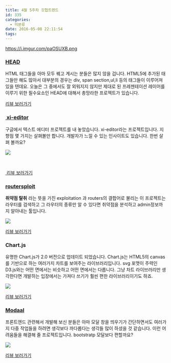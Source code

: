 ```yaml
---
title: 4월 5주차 깃헙트렌드
id: 335
categories:
  - 미분류
date: 2016-05-08 22:11:54
tags:
---
```


https://i.imgur.com/paOSUXB.png

### [HEAD](https://github.com/joshbuchea/HEAD)

HTML 태그들을 아마 모두 꿰고 계시는 분들은 많지 않을 겁니다. HTML5에 추가된 태그들만 해도 많아서 대부분의 경우는 div, span section,ul,li 등의 태그들이 이루어져 있을 텐데요. 오늘은 그 중에서도 잘 외워지지 않지만 제대로 된 프레젠테이션 레이어를 이루기 위한 필수요소인 HEAD에 대해서 총망라한 프로젝트가 있습니다.

[리뷰 보러가기](https://techstory.shma.so/head-612e170f4423#.3gcb5wjdf)

### [ xi-editor](https://github.com/google/xi-editor)

구글에서 텍스트 에디터 프로젝트를 내 놓았습니다. xi-editor라는 프로젝트입니다. 지향점 몇 가지는 살펴볼만 합니다. 개발자가 느낄 수 있는 인사이트도 있습니다. 한번 살펴 볼까요?

![](https://github.com/google/xi-editor/raw/master/doc/img/xi-mac-screenshot.png?raw=true)

&nbsp;

[ 리뷰 보러가기](https://techstory.shma.so/xi-editor-511d60f80eae#.ygytk2d5a)

### [routersploit](https://github.com/reverse-shell/routersploit)

**취약점 탈취** 라는 뜻을 가진 exploitation 과 routers의 결합어로 불리는 이 프로젝트는 라우터를 검색하고 그 라우터의 종류만 알 수 있다면 취약점을 분석하고 admin정보까지 알아내는 툴입니다.

![](https://cdn-images-1.medium.com/max/800/1*KdlWmM8rFxwjKjZCq_4LYA.png)

[리뷰 보러가기](https://techstory.shma.so/routersploit-1ccf7678498e#.r8oic0ipt)

### Chart.js

유명한 Chart.js가 2.0 버전으로 업데이트 되었습니다. Chart.js는 HTML5의 canvas를 기반으로 하는 여러가지 차트를 보여주는 라이브러리입니다. svg 포맷이 주력인 D3.js와는 어떤 면에서는 비슷하고 어떤 면에서는 다릅니다. 그냥 차트 라이브러리만 생각한다면 개발하는 입장에서는 가져다 쓰기가 훨씬 편한 라이브러리이기도 하죠.

![](https://cdn-images-1.medium.com/max/800/1*ZjpVFYqyxH6UEGWyf6lj6w.png)

[리뷰 보러가기](https://techstory.shma.so/chart-js-2-0-9cf3c347e4e7#.62q9arj9b)

### [Modaal](https://github.com/humaan/Modaal)

프론트엔드 관련해서 개발해 보신 분들은 아마 모달 창을 띄우기가 간단하면서도 여러가지 다중 작업들을 하려면 생각보다 까다롭다는 생각들 많이 하셨을 것 같습니다. 이런 어려움들을 해결해 줄 프로젝트입니다. bootstratp 모달보다 편할까요?

![](https://i.imgur.com/wBgyCvv.png)

[리뷰 보러가기](https://techstory.shma.so/modaal-2e459e8499ea#.ufp97zwsp)